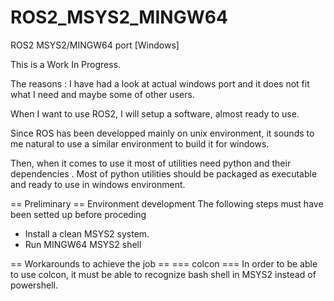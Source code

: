 # ROS2_MSYS2_MINGW64
ROS2 MSYS2/MINGW64 port [Windows]


This is  a Work In Progress.

The reasons :
I have had a look at actual windows port and it does not fit what I need and maybe some of other users.

When I want to use ROS2, I will setup a software, almost ready to use.

Since ROS has been developped mainly on unix environment, it sounds to me natural to use a similar environment to build it for windows.

Then, when it comes to use it most of utilities need python and their dependencies .
Most of python utilities should be packaged as executable and ready to use in windows environment.

== Preliminary ==
Environment development
The following steps must have been setted up before proceding
* Install a clean MSYS2 system.
* Run MINGW64 MSYS2 shell


== Workarounds to achieve the job ==
=== colcon ===
In order to be able to use colcon, it must be able to recognize bash shell in MSYS2 instead of powershell.

